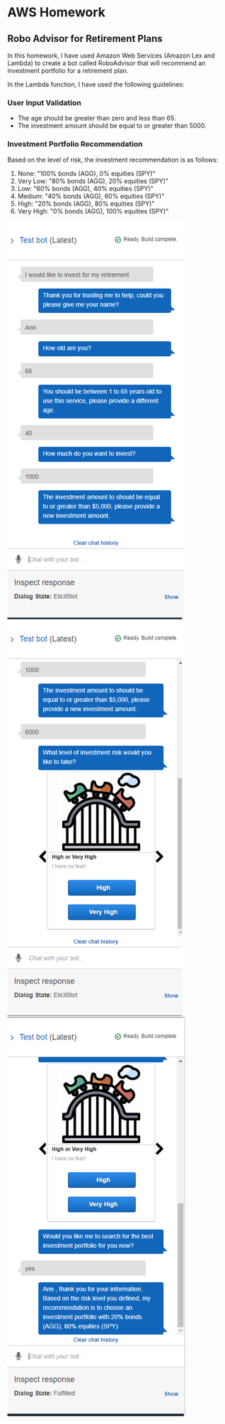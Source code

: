 # AWS Homework #

## Robo Advisor for Retirement Plans ##

In this homework, I have used Amazon Web Services (Amazon Lex and Lambda) to create a bot called RoboAdvisor that will recommend an investment portfolio for a retirement plan.

In the Lambda function, I have used the following guidelines:

### User Input Validation ###

- The age should be greater than zero and less than 65.
- The investment amount should be equal to or greater than 5000.

### Investment Portfolio Recommendation ###

Based on the level of risk, the investment recommendation is as follows:

1. None: "100% bonds (AGG), 0% equities (SPY)"
2. Very Low: "80% bonds (AGG), 20% equities (SPY)"
3. Low: "60% bonds (AGG), 40% equities (SPY)"
4. Medium: "40% bonds (AGG), 60% equities (SPY)"
5. High: "20% bonds (AGG), 80% equities (SPY)"
6. Very High: "0% bonds (AGG), 100% equities (SPY)"


![TestBot 1](TestBot_1.png)
![TestBot 2](TestBot_2.png)
![TestBot 3](TestBot_3.png)